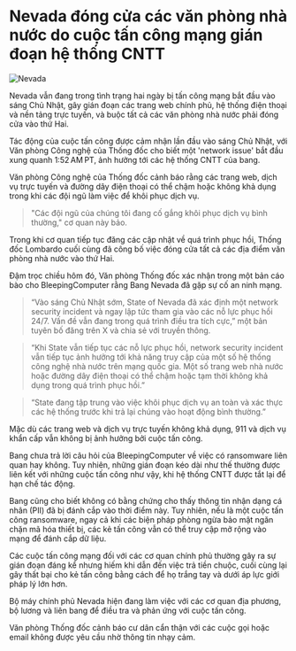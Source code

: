 # Nevada đóng cửa các văn phòng nhà nước do cuộc tấn công mạng gián đoạn hệ thống CNTT

![Nevada](https://www.bleepstatic.com/content/hl-images/2025/08/26/nevada-sign.jpg)

Nevada vẫn đang trong tình trạng hai ngày bị tấn công mạng bắt đầu vào sáng Chủ Nhật, gây gián đoạn các trang web chính phủ, hệ thống điện thoại và nền tảng trực tuyến, và buộc tất cả các văn phòng nhà nước phải đóng cửa vào thứ Hai.

Tác động của cuộc tấn công được cảm nhận lần đầu vào sáng Chủ Nhật, với Văn phòng Công nghệ của Thống đốc cho biết một 'network issue' bắt đầu xung quanh 1:52 AM PT, ảnh hưởng tới các hệ thống CNTT của bang.

Văn phòng Công nghệ của Thống đốc cảnh báo rằng các trang web, dịch vụ trực tuyến và đường dây điện thoại có thể chậm hoặc không khả dụng trong khi các đội ngũ làm việc để khôi phục dịch vụ.

> "Các đội ngũ của chúng tôi đang cố gắng khôi phục dịch vụ bình thường," cơ quan này bảo.

Trong khi cơ quan tiếp tục đăng các cập nhật về quá trình phục hồi, Thống đốc Lombardo cuối cùng đã công bố việc đóng cửa tất cả các địa điểm văn phòng nhà nước vào thứ Hai.

Đậm trọc chiều hôm đó, Văn phòng Thống đốc xác nhận trong một bản cáo bào cho BleepingComputer rằng Bang Nevada đã gặp sự cố an ninh mạng.

> “Vào sáng Chủ Nhật sớm, State of Nevada đã xác định một network security incident và ngay lập tức tham gia vào các nỗ lực phục hồi 24/7. Vấn đề vẫn đang trong quá trình điều tra tích cực,” một bản tuyên bố đăng trên X và chia sẻ với truyền thông.

> “Khi State vẫn tiếp tục các nỗ lực phục hồi, network security incident vẫn tiếp tục ảnh hưởng tới khả năng truy cập của một số hệ thống công nghệ nhà nước trên mạng quốc gia. Một số trang web nhà nước hoặc đường dây điện thoại có thể chậm hoặc tạm thời không khả dụng trong quá trình phục hồi.”

> “State đang tập trung vào việc khôi phục dịch vụ an toàn và xác thực các hệ thống trước khi trả lại chúng vào hoạt động bình thường.”

Mặc dù các trang web và dịch vụ trực tuyến không khả dụng, 911 và dịch vụ khẩn cấp vẫn không bị ảnh hưởng bởi cuộc tấn công.

Bang chưa trả lời câu hỏi của BleepingComputer về việc có ransomware liên quan hay không. Tuy nhiên, những gián đoạn kéo dài như thế thường được liên kết với những cuộc tấn công như vậy, khi hệ thống CNTT được tắt lại để hạn chế tác động.

Bang cũng cho biết không có bằng chứng cho thấy thông tin nhận dạng cá nhân (PII) đã bị đánh cắp vào thời điểm này. Tuy nhiên, nếu là một cuộc tấn công ransomware, ngay cả khi các biện pháp phòng ngừa bảo mật ngăn chặn mã hóa thiết bị, các kẻ tấn công vẫn có thể truy cập mở rộng vào mạng để đánh cắp dữ liệu.

Các cuộc tấn công mạng đối với các cơ quan chính phủ thường gây ra sự gián đoạn đáng kể nhưng hiếm khi dẫn đến việc trả tiền chuộc, cuối cùng lại gây thất bại cho kẻ tấn công bằng cách để họ trắng tay và dưới áp lực giới pháp lý lớn hơn.

Bộ máy chính phủ Nevada hiện đang làm việc với các cơ quan địa phương, bộ lương và liên bang để điều tra và phản ứng với cuộc tấn công.

Văn phòng Thống đốc cảnh báo cư dân cẩn thận với các cuộc gọi hoặc email không được yêu cầu nhờ thông tin nhạy cảm.
